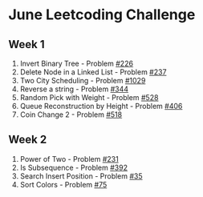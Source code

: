 # June Leetcoding Challenge

## Week 1
  1. Invert Binary Tree - Problem [#226](https://leetcode.com/problems/invert-binary-tree/)
  2. Delete Node in a Linked List - Problem [#237](https://leetcode.com/problems/delete-node-in-a-linked-list/)
  3. Two City Scheduling - Problem [#1029](https://leetcode.com/problems/two-city-scheduling/)
  4. Reverse a string - Problem [#344](https://leetcode.com/problems/reverse-string/)
  5. Random Pick with Weight - Problem [#528](https://leetcode.com/problems/random-pick-with-weight/)
  6. Queue Reconstruction by Height - Problem [#406](https://leetcode.com/problems/queue-reconstruction-by-height/)
  7. Coin Change 2 - Problem [#518](https://leetcode.com/problems/coin-change-2/)
## Week 2
  1. Power of Two - Problem [#231](https://leetcode.com/problems/power-of-two/)
  2. Is Subsequence - Problem [#392](https://leetcode.com/problems/is-subsequence/)
  3. Search Insert Position - Problem [#35](https://leetcode.com/problems/search-insert-position/)
  4. Sort Colors - Problem [#75](https://leetcode.com/problems/sort-colors/)
